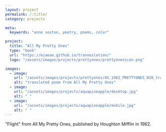 ```yaml
---
layout: project
permalink: /:title/
category: projects

meta:
  keywords: "anne sexton, poetry, poems, color"

project:
  title: "All My Pretty Ones"
  type: "book"
  url: "https://eiaeae.github.io/tranneslation/"
  logo: "/assets/images/projects/prettyones/prettyonesicon.png"

images:
  - image:
    url: "/assets/images/projects/prettyones/AS_1962_PRETTYONES_028_translated.png"
    alt: "translated poem from All My Pretty Ones"
  - image:
    url: "/assets/images/projects/aquapineapple/desktop.jpg"
    alt: " "
  - image:
    url: "/assets/images/projects/aquapineapple/mobile.jpg"
    alt: " "
---
```

<p>"Flight" from All My Pretty Ones, published by Houghton Mifflin in 1962.</p>
